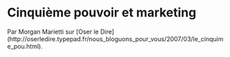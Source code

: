 # Cinquième pouvoir et marketing

<div></div>
Par Morgan Marietti sur [Oser le Dire](http://oserledire.typepad.fr/nous_bloguons_pour_vous/2007/03/le_cinquime_pou.html).